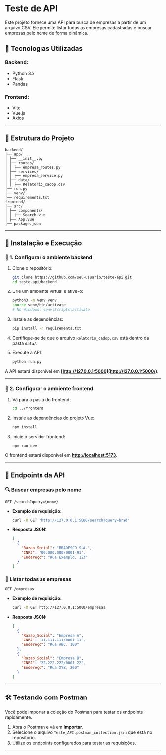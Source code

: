 # Teste de API

Este projeto fornece uma API para busca de empresas a partir de um arquivo CSV. Ele permite listar todas as empresas cadastradas e buscar empresas pelo nome de forma dinâmica.

## 📌 **Tecnologias Utilizadas**

### Backend:
- Python 3.x
- Flask
- Pandas

### Frontend:
- Vite
- Vue.js
- Axios

---

## 📂 **Estrutura do Projeto**

```
backend/
│── app/
│ ├── __init__.py
│ ├── routes/
│ │ ├── empresa_routes.py
│ ├── services/
│ │ ├── empresa_service.py
│ ├── data/
│ │ ├── Relatorio_cadop.csv
│── run.py
│── venv/
│── requirements.txt
frontend/
│── src/
│ ├── components/
│ │ ├── Search.vue
│ ├── App.vue
│── package.json
```

---

## 🚀 **Instalação e Execução**

### 📌 **1. Configurar o ambiente backend**

1. Clone o repositório:
   
   ```bash
   git clone https://github.com/seu-usuario/teste-api.git
   cd teste-api/backend
   ```

2. Crie um ambiente virtual e ative-o:
   
   ```bash
   python3 -m venv venv
   source venv/bin/activate  
   # No Windows: venv\Scripts\activate
   ```

3. Instale as dependências:
   
   ```bash
   pip install -r requirements.txt
   ```

4. Certifique-se de que o arquivo `Relatorio_cadop.csv` está dentro da pasta `data/`.

5. Execute a API:
   
   ```bash
   python run.py
   ```

A API estará disponível em **[http://127.0.0.1:5000](http://127.0.0.1:5000/)**.

---

### 📌 **2. Configurar o ambiente frontend**

1. Vá para a pasta do frontend:
   
   ```bash
   cd ../frontend
   ```

2. Instale as dependências do projeto Vue:
   
   ```bash
   npm install
   ```

3. Inicie o servidor frontend:
   
   ```bash
   npm run dev
   ```

O frontend estará disponível em **[http://localhost:5173](http://localhost:5173/)**.

---

## 📡 **Endpoints da API**

### 🔍 **Buscar empresas pelo nome**

```http
GET /search?query={nome}
```

- **Exemplo de requisição:**
  
  ```bash
  curl -X GET "http://127.0.0.1:5000/search?query=brad"
  ```

- **Resposta JSON:**
  
  ```json
  [
    {
      "Razao_Social": "BRADESCO S.A.",
      "CNPJ": "00.000.000/0001-91",
      "Endereço": "Rua Exemplo, 123"
    }
  ]
  ```

### 📜 **Listar todas as empresas**

```http
GET /empresas
```

- **Exemplo de requisição:**
  
  ```bash
  curl -X GET http://127.0.0.1:5000/empresas
  ```

- **Resposta JSON:**
  
  ```json
  [
    {
      "Razao_Social": "Empresa A",
      "CNPJ": "11.111.111/0001-11",
      "Endereço": "Rua ABC, 100"
    },
    {
      "Razao_Social": "Empresa B",
      "CNPJ": "22.222.222/0001-22",
      "Endereço": "Rua XYZ, 200"
    }
  ]
  ```

---

## 🛠 **Testando com Postman**

Você pode importar a coleção do Postman para testar os endpoints rapidamente.

1. Abra o Postman e vá em **Importar**.
2. Selecione o arquivo `Teste_API.postman_collection.json` que está no repositório.
3. Utilize os endpoints configurados para testar as requisições.

---


